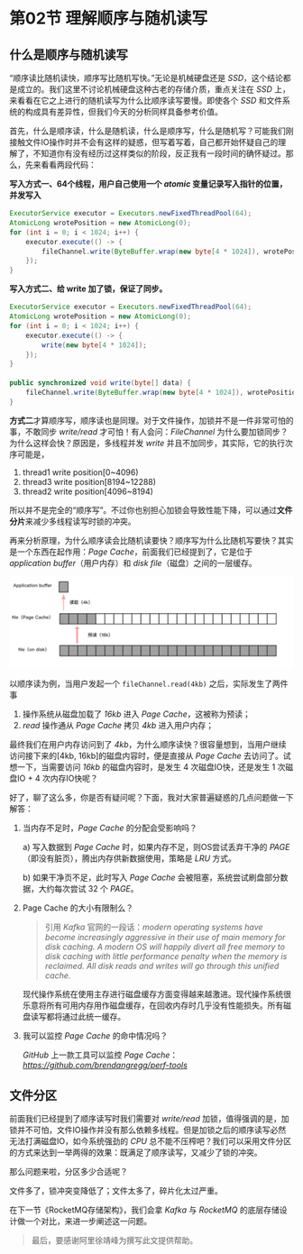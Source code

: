 # 第02节 理解顺序与随机读写

## 什么是顺序与随机读写

“顺序读比随机读快，顺序写比随机写快。”无论是机械硬盘还是 *SSD*，这个结论都是成立的。我们这里不讨论机械硬盘这种古老的存储介质，重点关注在 *SSD* 上，来看看在它之上进行的随机读写为什么比顺序读写要慢。即使各个 *SSD* 和文件系统的构成具有差异性，但我们今天的分析同样具备参考价值。

首先，什么是顺序读，什么是随机读，什么是顺序写，什么是随机写？可能我们刚接触文件IO操作时并不会有这样的疑惑，但写着写着，自己都开始怀疑自己的理解了，不知道你有没有经历过这样类似的阶段，反正我有一段时间的确怀疑过。那么，先来看看两段代码：

**写入方式一、64个线程，用户自己使用一个 *atomic* 变量记录写入指针的位置，并发写入**

```java
ExecutorService executor = Executors.newFixedThreadPool(64);
AtomicLong wrotePosition = new AtomicLong(0);
for (int i = 0; i < 1024; i++) {
    executor.execute(() -> {
        fileChannel.write(ByteBuffer.wrap(new byte[4 * 1024]), wrotePosition.getAndAdd(4 * 1024));
    });
}
```

**写入方式二、给 write 加了锁，保证了同步。**

```java
ExecutorService executor = Executors.newFixedThreadPool(64);
AtomicLong wrotePosition = new AtomicLong(0);
for (int i = 0; i < 1024; i++) {
    executor.execute(() -> {
        write(new byte[4 * 1024]);
    });
}

public synchronized void write(byte[] data) {
    fileChannel.write(ByteBuffer.wrap(new byte[4 * 1024]), wrotePosition.getAndAdd(4 * 1024));
}
```

**方式二**才算顺序写，顺序读也是同理。对于文件操作，加锁并不是一件非常可怕的事，不敢同步 *write/read* 才可怕！有人会问：*FileChannel* 为什么要加锁同步？为什么这样会快？原因是，多线程并发 *write* 并且不加同步，其实际，它的执行次序可能是，

1. thread1 write position[0~4096)
2. thread3 write position[8194~12288)
3. thread2 write position[4096~8194)

所以并不是完全的“顺序写”。不过你也别担心加锁会导致性能下降，可以通过**文件分片**来减少多线程读写时锁的冲突。

再来分析原理，为什么顺序读会比随机读要快？顺序写为什么比随机写要快？其实是一个东西在起作用：*Page Cache*，前面我们已经提到了，它是位于 *application buffer*（用户内存）和 *disk file*（磁盘）之间的一层缓存。

![-w819](media/15445350940334/15445990185137.jpg)

以顺序读为例，当用户发起一个 `fileChannel.read(4kb)` 之后，实际发生了两件事

1. 操作系统从磁盘加载了 *16kb* 进入 *Page Cache*，这被称为预读；
2. *read* 操作通从 *Page Cache* 拷贝 *4kb* 进入用户内存；

最终我们在用户内存访问到了 *4kb*，为什么顺序读快？很容量想到，当用户继续访问接下来的[4kb, 16kb]的磁盘内容时，便是直接从 *Page Cache* 去访问了。试想一下，当需要访问 *16kb* 的磁盘内容时，是发生 4 次磁盘IO快，还是发生 1 次磁盘IO + 4 次内存IO快呢？

好了，聊了这么多，你是否有疑问呢？下面，我对大家普遍疑惑的几点问题做一下解答：

1. 当内存不足时，*Page Cache* 的分配会受影响吗？

    a) 写入数据到 *Page Cache* 时，如果内存不足，则OS尝试丢弃干净的 *PAGE*（即没有脏页），腾出内存供新数据使用，策略是 *LRU* 方式。
    
    b) 如果干净页不足，此时写入 *Page Cache* 会被阻塞，系统尝试刷盘部分数据，大约每次尝试 32 个 *PAGE*。
    
2. Page Cache 的大小有限制么？

    > 引用 *Kafka* 官网的一段话：*modern operating systems have become increasingly aggressive in their use of main memory for disk caching. A modern OS will happily divert all free memory to disk caching with little performance penalty when the memory is reclaimed. All disk reads and writes will go through this unified cache.* 
    
    现代操作系统在使用主存进行磁盘缓存方面变得越来越激进。现代操作系统很乐意将所有可用内存用作磁盘缓存，在回收内存时几乎没有性能损失。所有磁盘读写都将通过此统一缓存。
    
3. 我可以监控 *Page Cache* 的命中情况吗？

    *GitHub* 上一款工具可以监控 *Page Cache*：*https://github.com/brendangregg/perf-tools*    

## 文件分区

前面我们已经提到了顺序读写时我们需要对 *write/read* 加锁，值得强调的是，加锁并不可怕，文件IO操作并没有那么依赖多线程。但是加锁之后的顺序读写必然无法打满磁盘IO，如今系统强劲的 *CPU* 总不能不压榨吧？我们可以采用文件分区的方式来达到一举两得的效果：既满足了顺序读写，又减少了锁的冲突。

那么问题来啦，分区多少合适呢？

文件多了，锁冲突变降低了；文件太多了，碎片化太过严重。

在下一节《RocketMQ存储架构》，我们会拿 *Kafka* 与 *RocketMQ* 的底层存储设计做一个对比，来进一步阐述这一问题。

> 最后，要感谢阿里徐靖峰为撰写此文提供帮助。